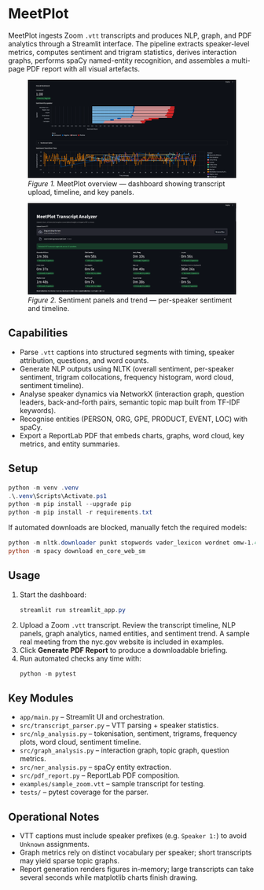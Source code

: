 # MeetPlot

MeetPlot ingests Zoom `.vtt` transcripts and produces NLP, graph, and PDF analytics through a Streamlit interface. The pipeline extracts speaker-level metrics, computes sentiment and trigram statistics, derives interaction graphs, performs spaCy named-entity recognition, and assembles a multi-page PDF report with all visual artefacts.

<figure>
   <img src="assets/Screenshot 2025-10-04 141835.png" alt="MeetPlot overview" style="max-width:100%;" />
   <figcaption><em>Figure 1.</em> MeetPlot overview — dashboard showing transcript upload, timeline, and key panels.</figcaption>
</figure>

<figure>
   <img src="assets/Screenshot 2025-10-04 141850.png" alt="Sentiment panels and trend" style="max-width:100%;" />
   <figcaption><em>Figure 2.</em> Sentiment panels and trend — per-speaker sentiment and timeline.</figcaption>
</figure>

## Capabilities

- Parse `.vtt` captions into structured segments with timing, speaker attribution, questions, and word counts.
- Generate NLP outputs using NLTK (overall sentiment, per-speaker sentiment, trigram collocations, frequency histogram, word cloud, sentiment timeline).
- Analyse speaker dynamics via NetworkX (interaction graph, question leaders, back-and-forth pairs, semantic topic map built from TF-IDF keywords).
- Recognise entities (PERSON, ORG, GPE, PRODUCT, EVENT, LOC) with spaCy.
- Export a ReportLab PDF that embeds charts, graphs, word cloud, key metrics, and entity summaries.

## Setup

```powershell
python -m venv .venv
.\.venv\Scripts\Activate.ps1
python -m pip install --upgrade pip
python -m pip install -r requirements.txt
```

If automated downloads are blocked, manually fetch the required models:

```powershell
python -m nltk.downloader punkt stopwords vader_lexicon wordnet omw-1.4
python -m spacy download en_core_web_sm
```

## Usage

1. Start the dashboard:
   ```powershell
   streamlit run streamlit_app.py
   ```
2. Upload a Zoom `.vtt` transcript. Review the transcript timeline, NLP panels, graph analytics, named entities, and sentiment trend. A sample real meeting from the nyc.gov website is included in examples. 
3. Click **Generate PDF Report** to produce a downloadable briefing.
4. Run automated checks any time with:
   ```powershell
   python -m pytest
   ```

## Key Modules

- `app/main.py` – Streamlit UI and orchestration.
- `src/transcript_parser.py` – VTT parsing + speaker statistics.
- `src/nlp_analysis.py` – tokenisation, sentiment, trigrams, frequency plots, word cloud, sentiment timeline.
- `src/graph_analysis.py` – interaction graph, topic graph, question metrics.
- `src/ner_analysis.py` – spaCy entity extraction.
- `src/pdf_report.py` – ReportLab PDF composition.
- `examples/sample_zoom.vtt` – sample transcript for testing.
- `tests/` – pytest coverage for the parser.

## Operational Notes

- VTT captions must include speaker prefixes (e.g. `Speaker 1:`) to avoid `Unknown` assignments.
- Graph metrics rely on distinct vocabulary per speaker; short transcripts may yield sparse topic graphs.
- Report generation renders figures in-memory; large transcripts can take several seconds while matplotlib charts finish drawing.

